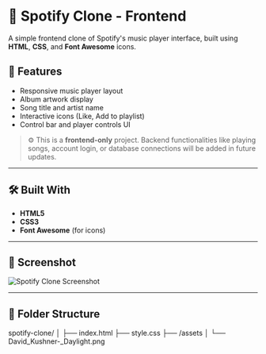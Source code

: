 # 🎵 Spotify Clone - Frontend

A simple frontend clone of Spotify's music player interface, built using **HTML**, **CSS**, and **Font Awesome** icons.

## 🚀 Features

- Responsive music player layout
- Album artwork display
- Song title and artist name
- Interactive icons (Like, Add to playlist)
- Control bar and player controls UI

> ⚙️ This is a **frontend-only** project. Backend functionalities like playing songs, account login, or database connections will be added in future updates.

---

## 🛠️ Built With

- **HTML5**  
- **CSS3**
- **Font Awesome** (for icons)

---

## 📸 Screenshot

![Spotify Clone Screenshot](./screenshot.png)

---

## 📂 Folder Structure

spotify-clone/ │ ├── index.html ├── style.css ├── /assets │ └── David_Kushner-_Daylight.png

